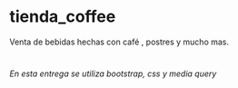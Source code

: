 # tienda_coffee
Venta de bebidas hechas con café , postres y mucho mas.
#
#
*En esta entrega se utiliza bootstrap, css y media query*

